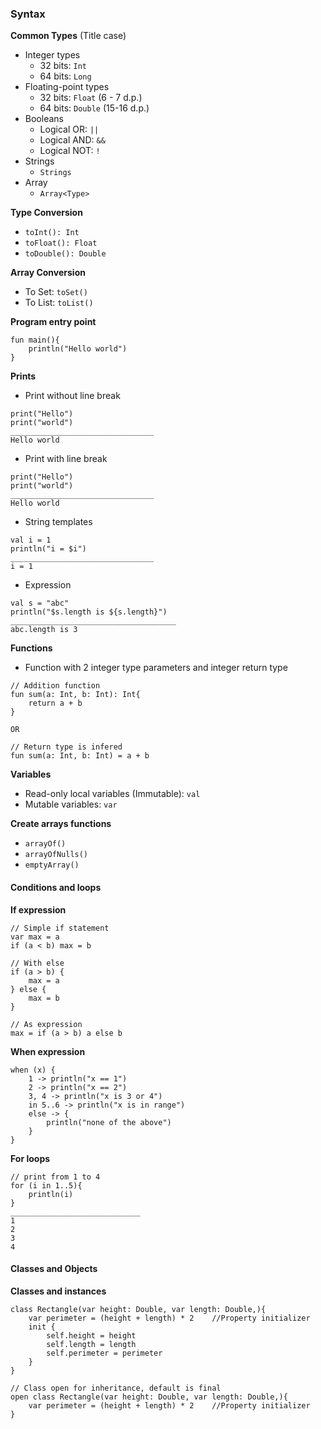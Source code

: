 ### Syntax
**Common Types** (Title case)
- Integer types
	- 32 bits: `Int`
	- 64 bits: `Long`
- Floating-point types
	- 32 bits: `Float` (6 - 7 d.p.)
	- 64 bits: `Double` (15-16 d.p.)
- Booleans
	- Logical OR: `||`
	- Logical AND: `&&`
	- Logical NOT: `!`
- Strings
	- `Strings`
- Array
	- `Array<Type>`

**Type Conversion**
- `toInt(): Int`
- `toFloat(): Float`
- `toDouble(): Double`

**Array Conversion**
- To Set: `toSet()`
- To List: `toList()`

**Program entry point**
```
fun main(){
	println("Hello world")
}
```

**Prints**
- Print without line break
```
print("Hello")
print("world")
________________________________
Hello world
```

- Print with line break
```
print("Hello")
print("world")
________________________________
Hello world
```

- String templates
```
val i = 1
println("i = $i")
________________________________
i = 1
```

- Expression
```
val s = "abc"
println("$s.length is ${s.length}")
_____________________________________
abc.length is 3
```

**Functions**
- Function with 2 integer type parameters and integer return type
```
// Addition function
fun sum(a: Int, b: Int): Int{
	return a + b
}

OR

// Return type is infered
fun sum(a: Int, b: Int) = a + b
```

**Variables**
- Read-only local variables (Immutable): `val`
- Mutable variables: `var`

**Create arrays functions**
- `arrayOf()`
- `arrayOfNulls()`
- `emptyArray()`

#### Conditions and loops
**If expression**
```
// Simple if statement
var max = a
if (a < b) max = b

// With else
if (a > b) {
	max = a
} else {
	max = b
}

// As expression
max = if (a > b) a else b
```

**When expression**
```
when (x) {
	1 -> println("x == 1")
	2 -> println("x == 2")
	3, 4 -> println("x is 3 or 4")
	in 5..6 -> println("x is in range")
	else -> {
		println("none of the above")
	}
}
```

**For loops**
```
// print from 1 to 4
for (i in 1..5){
	println(i)
}
_____________________________
1
2
3
4
```


#### Classes and Objects
**Classes and instances**
```
class Rectangle(var height: Double, var length: Double,){
	var perimeter = (height + length) * 2    //Property initializer
	init {
		self.height = height
		self.length = length
		self.perimeter = perimeter
	}
}

// Class open for inheritance, default is final
open class Rectangle(var height: Double, var length: Double,){
	var perimeter = (height + length) * 2    //Property initializer
}
```



